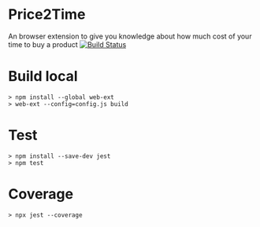 # Price2Time
An browser extension to give you knowledge about how much cost of your time to buy a product
[![Build Status](https://app.travis-ci.com/jsonzilla/price_to_time.svg?branch=master)](https://app.travis-ci.com/jsonzilla/price_to_time)

# Build local
```
> npm install --global web-ext
> web-ext --config=config.js build
```

# Test
```
> npm install --save-dev jest
> npm test
```

# Coverage
```
> npx jest --coverage
```
